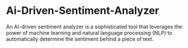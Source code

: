 # Ai-Driven-Sentiment-Analyzer
An AI-driven sentiment analyzer is a sophisticated tool that leverages the power of machine learning and natural language processing (NLP) to automatically determine the sentiment behind a piece of text. 
